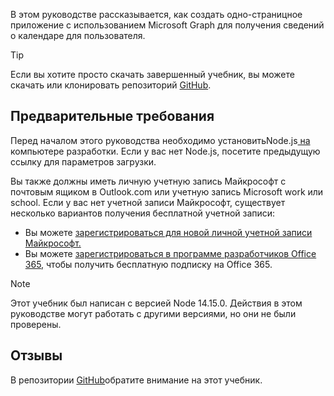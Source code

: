 <!-- markdownlint-disable MD002 MD041 -->

В этом руководстве рассказывается, как создать одно-страницное приложение с использованием Microsoft Graph для получения сведений о календаре для пользователя.

> [!TIP]
> Если вы хотите просто скачать завершенный учебник, вы можете скачать или клонировать репозиторий [GitHub](https://github.com/microsoftgraph/msgraph-training-angularspa).

## <a name="prerequisites"></a>Предварительные требования

Перед началом этого руководства необходимо установитьNode.js[ на ](https://nodejs.org) компьютере разработки. Если у вас нет Node.js, посетите предыдущую ссылку для параметров загрузки.

Вы также должны иметь личную учетную запись Майкрософт с почтовым ящиком в Outlook.com или учетную запись Microsoft work или school. Если у вас нет учетной записи Майкрософт, существует несколько вариантов получения бесплатной учетной записи:

- Вы можете [зарегистрироваться для новой личной учетной записи Майкрософт.](https://signup.live.com/signup?wa=wsignin1.0&rpsnv=12&ct=1454618383&rver=6.4.6456.0&wp=MBI_SSL_SHARED&wreply=https://mail.live.com/default.aspx&id=64855&cbcxt=mai&bk=1454618383&uiflavor=web&uaid=b213a65b4fdc484382b6622b3ecaa547&mkt=E-US&lc=1033&lic=1)
- Вы можете [зарегистрироваться в программе разработчиков Office 365,](https://developer.microsoft.com/office/dev-program) чтобы получить бесплатную подписку на Office 365.

> [!NOTE]
> Этот учебник был написан с версией Node 14.15.0. Действия в этом руководстве могут работать с другими версиями, но они не были проверены.

## <a name="feedback"></a>Отзывы

В репозитории [GitHub](https://github.com/microsoftgraph/msgraph-training-angularspa)обратите внимание на этот учебник.
